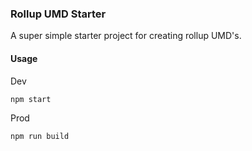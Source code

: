 ### Rollup UMD Starter
A super simple starter project for creating rollup UMD's.
#### Usage
Dev
```
npm start
```
Prod
```
npm run build
```
